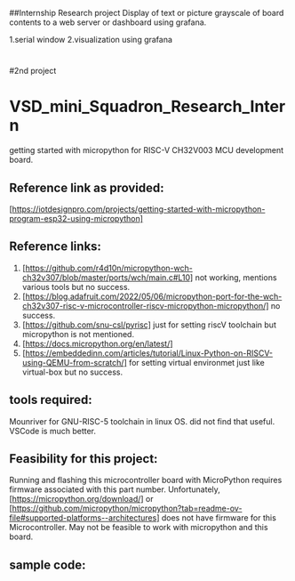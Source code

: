 ##Internship Research project
Display of text or picture grayscale of board contents to a web server or dashboard using grafana.

1.serial window
2.visualization using grafana


#
#2nd project 
# VSD_mini_Squadron_Research_Intern
getting started with micropython for RISC-V CH32V003 MCU development board.
## Reference link as provided:
[https://iotdesignpro.com/projects/getting-started-with-micropython-program-esp32-using-micropython]
## Reference links:
1.  [https://github.com/r4d10n/micropython-wch-ch32v307/blob/master/ports/wch/main.c#L10]  not working, mentions various tools but no success.
2.  [https://blog.adafruit.com/2022/05/06/micropython-port-for-the-wch-ch32v307-risc-v-microcontroller-riscv-micropython-micropython/] no success.
3.  [https://github.com/snu-csl/pyrisc]  just for setting riscV toolchain but micropython is not mentioned. 
4.  [https://docs.micropython.org/en/latest/] 
5.  [https://embeddedinn.com/articles/tutorial/Linux-Python-on-RISCV-using-QEMU-from-scratch/]  for setting virtual environmet just like virtual-box but no success.
## tools required:
Mounriver for GNU-RISC-5 toolchain in linux OS. did not find that useful. VSCode is much better.

## Feasibility for this project:
Running and flashing this microcontroller board with MicroPython requires firmware associated with this part number.
Unfortunately, [https://micropython.org/download/] or [https://github.com/micropython/micropython?tab=readme-ov-file#supported-platforms--architectures] does not have firmware for this Microcontroller.
May not be feasible to work with micropython and this board.

## sample code:

```python

```

```

